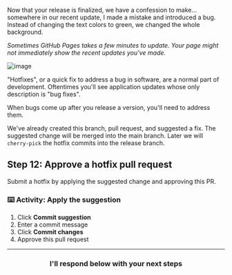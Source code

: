 Now that your release is finalized, we have a confession to make... somewhere in our recent update, I made a mistake and introduced a bug. Instead of changing the text colors to green, we changed the whole background.

_Sometimes GitHub Pages takes a few minutes to update. Your page might not immediately show the recent updates you've made._

![image](https://user-images.githubusercontent.com/13326548/48045461-487dd800-e145-11e8-843c-b91a82213eb8.png)

"Hotfixes", or a quick fix to address a bug in software, are a normal part of development. Oftentimes you'll see application updates whose only description is "bug fixes".

When bugs come up after you release a version, you'll need to address them.

We've already created this branch, pull request, and suggested a fix. The suggested change will be merged into the main branch. Later we will `cherry-pick` the hotfix commits into the release branch.

## Step 12: Approve a hotfix pull request

Submit a hotfix by applying the suggested change and approving this PR. 

### :keyboard: Activity: Apply the suggestion
1. Click **Commit suggestion**
2. Enter a commit message
3. Click **Commit changes**
4. Approve this pull request


<hr>
<h3 align="center">I'll respond below with your next steps</h3>
